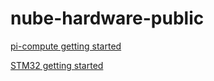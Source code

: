 # nube-hardware-public


[pi-compute getting started](https://github.com/NubeIO/nube-hardware-public/blob/master/rubix-compute/pi-compute)


[STM32 getting started](https://github.com/NubeIO/nube-hardware-public/blob/master/rubix-compute/stm32)
